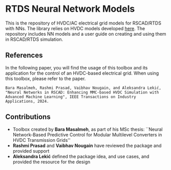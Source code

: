 # RTDS Neural Network Models

This is the repository of HVDC/AC electrical grid models for RSCAD/RTDS with NNs. The library relies on HVDC models developed [here](https://github.com/control-protection-grids-tudelft/HVDC-RTDS-models.git).
The repository includes NN models and a user guide on creating and using them in RSCAD/RTDS simulation. 

## References
In the following paper, you will find the usage of this toolbox and its application for the control of an HVDC-based electrical grid. When using this toolbox, please refer to the paper.
```
Bara Masalmeh, Rashmi Prasad, Vaibhav Nougain, and Aleksandra Lekić, "Neural Networks in RSCAD: Enhancing MMC-based HVDC Simulation with Advanced Machine Learning", IEEE Transactions on Industry Applications, 2024.
```

## Contributions
- Toolbox created by **Bara Masalmeh**, as part of his MSc thesis: ``Neural Network-Based Predictive Control for Modular Multilevel Converters in HVDC Transmission Grids''
- **Rashmi Prasad** and **Vaibhav Nougain** have reviewed the package and provided support
- **Aleksandra Lekić** defined the package idea, and use cases, and provided the resource for the design

